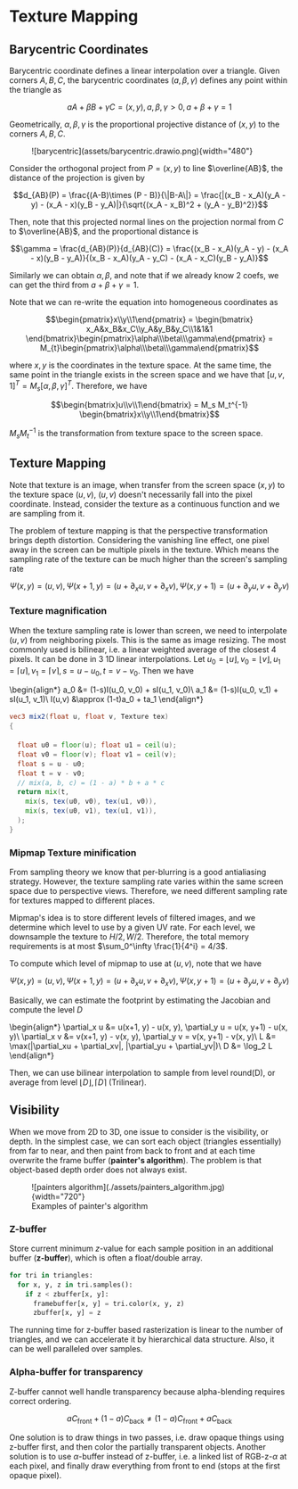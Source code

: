 # Texture Mapping

## Barycentric Coordinates

Barycentric coordinate defines a linear interpolation over a triangle. Given corners $A, B, C$, the barycentric coordinates $(a, \beta, \gamma)$ defines any point within the triangle as 

$$aA + \beta B + \gamma C = (x,y), a,\beta,\gamma > 0, a + \beta + \gamma = 1$$

Geometrically, $\alpha, \beta, \gamma$ is the proportional projective distance of $(x, y)$ to the corners $A, B, C$. 

<figure markdown>
  ![barycentric](assets/barycentric.drawio.png){width="480"}
</figure>



Consider the orthogonal project from $P = (x, y)$ to line $\overline{AB}$, the distance of the projection is given by 

$$d_{AB}(P) = \frac{(A-B)\times (P - B)}{\|B-A\|} = \frac{|(x_B - x_A)(y_A - y) - (x_A - x)(y_B - y_A)|}{\sqrt{(x_A - x_B)^2 + (y_A - y_B)^2}}$$

Then, note that this projected normal lines on the projection normal from $C$ to $\overline{AB}$, and the proportional distance is 

$$\gamma = \frac{d_{AB}(P)}{d_{AB}(C)} = \frac{(x_B - x_A)(y_A - y) - (x_A - x)(y_B - y_A)}{(x_B - x_A)(y_A - y_C) - (x_A - x_C)(y_B - y_A)}$$

Similarly we can obtain $\alpha, \beta$, and note that if we already know 2 coefs, we can get the third from $a+\beta+\gamma=1$. 

Note that we can re-write the equation into homogeneous coordinates as 

$$\begin{pmatrix}x\\y\\1\end{pmatrix} = \begin{bmatrix}
x_A&x_B&x_C\\y_A&y_B&y_C\\1&1&1
\end{bmatrix}\begin{pmatrix}\alpha\\\beta\\\gamma\end{pmatrix} = M_{t}\begin{pmatrix}\alpha\\\beta\\\gamma\end{pmatrix}$$

where $x, y$ is the coordinates in the texture space. At the same time, the same point in the triangle exists in the screen space and we have that $[u, v, 1]^T = M_{s}[\alpha, \beta, \gamma]^T$. Therefore, we have 

$$\begin{bmatrix}u\\v\\1\end{bmatrix} = M_s M_t^{-1} \begin{bmatrix}x\\y\\1\end{bmatrix}$$

$M_s M_t^{-1}$ is the transformation from texture space to the screen space. 


## Texture Mapping

Note that texture is an image, when transfer from the screen space $(x, y)$ to the texture space $(u,v)$, $(u,v)$ doesn't necessarily fall into the pixel coordinate. Instead, consider the texture as a continuous function and we are sampling from it. 

The problem of texture mapping is that the perspective transformation brings depth distortion. Considering the vanishing line effect, one pixel away in the screen can be multiple pixels in the texture. Which means the sampling rate of the texture can be much higher than the screen's sampling rate

$$\Psi(x, y) = (u, v), \Psi(x+1, y) = (u + \partial_x u, v + \partial_x v), \Psi(x, y+1) = (u + \partial_y u, v + \partial_y v)$$

### Texture magnification
When the texture sampling rate is lower than screen, we need to interpolate $(u,v)$ from neighboring pixels. This is the same as image resizing. The most commonly used is bilinear, i.e. a linear weighted average of the closest 4 pixels. It can be done in 3 1D linear interpolations. Let $u_0 = \lfloor u \rfloor, v_0 =  \lfloor v \rfloor, u_1 =  \lceil u \rceil, v_1 = \lceil v \rceil, s = u - u_0, t = v - v_0$. Then we have 

\begin{align*}
a_0 &= (1-s)I(u_0, v_0) + sI(u_1, v_0)\\
a_1 &= (1-s)I(u_0, v_1) + sI(u_1, v_1)\\
I(u,v) &\approx (1-t)a_0 + ta_1
\end{align*}

``` glsl title="binear interpolation"
vec3 mix2(float u, float v, Texture tex)
{

  float u0 = floor(u); float u1 = ceil(u);
  float v0 = floor(v); float v1 = ceil(v);
  float s = u - u0;
  float t = v - v0;
  // mix(a, b, c) = (1 - a) * b + a * c
  return mix(t,
    mix(s, tex(u0, v0), tex(u1, v0)),
    mix(s, tex(u0, v1), tex(u1, v1)),
  );
}
```


### Mipmap Texture minification
From sampling theory we know that per-blurring is a good antialiasing strategy. However, the texture sampling rate varies within the same screen space due to perspective views. Therefore, we need different sampling rate for textures mapped to different places. 

Mipmap's idea is to store different levels of filtered images, and we determine which level to use by a given UV rate. For each level, we downsample the texture to $H/2, W/2$. Therefore, the total memory requirements is at most $\sum_0^\infty \frac{1}{4^i} = 4/3$. 

To compute which level of mipmap to use at $(u,v)$, note that we have 

$$\Psi(x, y) = (u, v), \Psi(x+1, y) = (u + \partial_x u, v + \partial_x v), \Psi(x, y+1) = (u + \partial_y u, v + \partial_y v)$$

Basically, we can estimate the footprint by estimating the Jacobian and compute the level $D$ 

\begin{align*}
\partial_x u &= u(x+1, y) - u(x, y), \partial_y u = u(x, y+1) - u(x, y)\\
\partial_x v &= v(x+1, y) - v(x, y), \partial_y v = v(x, y+1) - v(x, y)\\
L &= \max(\|\partial_xu + \partial_xv\|, \|\partial_yu + \partial_yv\|)\\
D &= \log_2 L
\end{align*}

Then, we can use bilinear interpolation to sample from level $\text{round(D)}$, or average from level $\lfloor D\rfloor, \lceil D\rceil$ (Trilinear).


## Visibility

When we move from 2D to 3D, one issue to consider is the visibility, or depth. In the simplest case, we can sort each object (triangles essentially) from far to near, and then paint from back to front and at each time overwrite the frame buffer (__painter's algorithm__). The problem is that object-based depth order does not always exist. 


<figure markdown>
  ![painters algorithm](./assets/painters_algorithm.jpg){width="720"}
  <figcaption>Examples of painter's algorithm</figcaption>
</figure>


### Z-buffer

Store current minimum $z$-value for each sample position in an additional buffer (__z-buffer__), which is often a float/double array. 

```py title="z-buffer"
for tri in triangles:
  for x, y, z in tri.samples():
    if z < zbuffer[x, y]:
      framebuffer[x, y] = tri.color(x, y, z)
      zbuffer[x, y] = z
```

The running time for z-buffer based rasterization is linear to the number of triangles, and we can accelerate it by hierarchical data structure. Also, it can be well paralleled over samples. 

### Alpha-buffer for transparency
Z-buffer cannot well handle transparency because alpha-blending requires correct ordering. 

$$aC_{\text{front}} + (1-a)C_{\text{back}} \neq (1-a)C_{\text{front}} + aC_{\text{back}}$$

One solution is to draw things in two passes, i.e. draw opaque things using z-buffer first, and then color the partially transparent objects. Another solution is to use $\alpha$-buffer instead of z-buffer, i.e. a linked list of RGB-z-$\alpha$ at each pixel, and finally draw everything from front to end (stops at the first opaque pixel).

